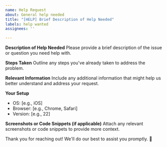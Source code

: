 ```yaml
---
name: Help Request
about: General help needed
title: "[HELP] Brief Description of Help Needed"
labels: help wanted
assignees: ''

---
```


**Description of Help Needed**
Please provide a brief description of the issue or question you need help with.

**Steps Taken**
Outline any steps you've already taken to address the problem.

**Relevant Information**
Include any additional information that might help us better understand and address your request.

**Your Setup**
- OS: [e.g., iOS]
- Browser: [e.g., Chrome, Safari]
- Version: [e.g., 22]

**Screenshots or Code Snippets (if applicable)**
Attach any relevant screenshots or code snippets to provide more context.

Thank you for reaching out! We'll do our best to assist you promptly. 🤝

